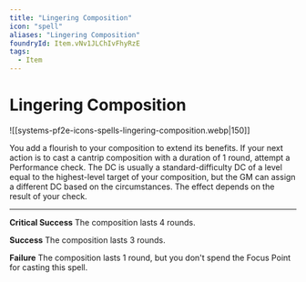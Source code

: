 ```yaml
---
title: "Lingering Composition"
icon: "spell"
aliases: "Lingering Composition"
foundryId: Item.vNv1JLChIvFhyRzE
tags:
  - Item
---
```


# Lingering Composition
![[systems-pf2e-icons-spells-lingering-composition.webp|150]]

You add a flourish to your composition to extend its benefits. If your next action is to cast a cantrip composition with a duration of 1 round, attempt a Performance check. The DC is usually a standard-difficulty DC of a level equal to the highest-level target of your composition, but the GM can assign a different DC based on the circumstances. The effect depends on the result of your check.

* * *

**Critical Success** The composition lasts 4 rounds.

**Success** The composition lasts 3 rounds.

**Failure** The composition lasts 1 round, but you don't spend the Focus Point for casting this spell.
